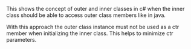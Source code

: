 This shows the concept of outer and inner classes in c#
when the inner class should be able to access outer class members like in java.

With this approach the outer class instance must not be used as a ctr member when initializing the inner class.
This helps to minimize ctr parameters.
